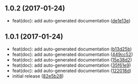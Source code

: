 <a name="1.0.2"></a>
## 1.0.2 (2017-01-24)

* feat(doc): add auto-generated documentation ([de1e13e](https://github.com/mderrier/lls-react-core/commit/de1e13e))



<a name="1.0.1"></a>
## 1.0.1 (2017-01-24)

* feat(doc): add auto-generated documentation ([b13d25b](https://github.com/mderrier/lls-react-core/commit/b13d25b))
* feat(doc): add auto-generated documentation ([449cc52](https://github.com/mderrier/lls-react-core/commit/449cc52))
* feat(doc): add auto-generated documentation ([15e38d2](https://github.com/mderrier/lls-react-core/commit/15e38d2))
* feat(doc): add auto-generated documentation ([35f61e9](https://github.com/mderrier/lls-react-core/commit/35f61e9))
* feat(doc): add auto-generated documentation ([122018d](https://github.com/mderrier/lls-react-core/commit/122018d))
* initial release ([82e5b28](https://github.com/mderrier/lls-react-core/commit/82e5b28))




